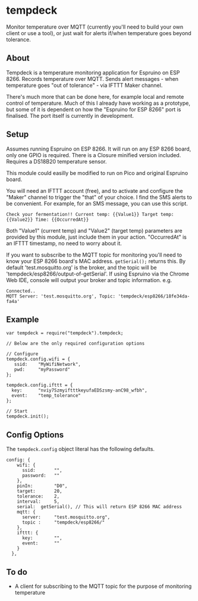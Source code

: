 # tempdeck

Monitor temperature over MQTT (currently you'll need to build your own client or use a tool), or just wait for alerts if/when temperature goes beyond tolerance.

## About

Tempdeck is a temperature monitoring application for Espruino on ESP 8266. Records temperature over MQTT. Sends alert messages - when temperature goes "out of tolerance" - via IFTTT Maker channel. 

There's much more that can be done here, for example local and remote control of temperature. Much of this I already have working as a prototype, but some of it is dependent on how the "Espruino for ESP 8266" port is finalised. The port itself is currently in development.

## Setup

Assumes running Espruino on ESP 8266. It will run on any ESP 8266 board, only one GPIO is required.
There is a Closure minified version included. 
Requires a DS18B20 temperature sensor.

This module could easilly be modified to run on Pico and original Espruino board.

You will need an IFTTT account (free), and to activate and configure the "Maker" channel to trigger the "that" of your choice. I find the SMS alerts to be convenient. For example, for an SMS message, you can use this script. 

```
Check your fermentation!! Current temp: {{Value1}} Target temp: {{Value2}} Time: {{OccurredAt}}
```
Both "Value1" (current temp) and "Value2" (target temp) parameters are provided by this module, just include them in your action. "OccurredAt" is an IFTTT timestamp, no need to worry about it.

If you want to subscribe to the MQTT topic for monitoring you'll need to know your ESP 8266 board's MAC address. ```getSerial();``` returns this. By default 'test.mosquitto.org' is the broker, and the topic will be 'tempdeck/esp8266/output-of-getSerial'. If using Espruino via the Chrome Web IDE, console will output your broker and topic information. e.g.

```
Connected..
MQTT Server: 'test.mosquitto.org', Topic: 'tempdeck/esp8266/18fe34da-fa4a' 
```

## Example   

```
var tempdeck = require("tempdeck").tempdeck;

// Below are the only required configuration options

// Configure
tempdeck.config.wifi = {
   ssid:	"MyWifiNetwork",
   pwd:		"myPassword"
};

tempdeck.config.ifttt = {
  key:		"nviy7SzmyiftttkeyufaEDSzsmy-anC98_wfbh",
  event:	"temp_tolerance"
};

// Start
tempdeck.init();

```



## Config Options

The ```tempdeck.config``` object literal has the following defaults. 

```
config: {
    wifi: {
      ssid:       "",
      password:   ""
    },
    pinIn:        "D0",
    target:       20,
    tolerance:    2,
    interval:     5,
    serial:  getSerial(), // This will return ESP 8266 MAC address
    mqtt: {
      server:     "test.mosquitto.org",
      topic :     "tempdeck/esp8266/"
    },
    ifttt: {
      key:        "",
      event:      ""
    }
  },
```

## To do

- A client for subscribing to the MQTT topic for the purpose of monitoring temperature
